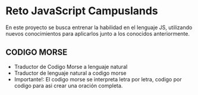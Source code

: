 
# Reto JavaScript Campuslands

En este proyecto se busca entrenar la habilidad en el lenguaje JS, utilizando nuevos conocimientos para aplicarlos junto a los conocidos anteriormente.

## CODIGO MORSE

 - Traductor de Codigo Morse a lenguaje natural
 - Traductor de lenguaje natural a codigo morse
 - Importante!: El codigo morse se interpreta letra por letra, codigo por codigo para asi crear una oración completa.

